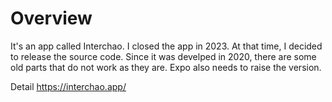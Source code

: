 # Overview
It's an app called Interchao. I closed the app in 2023. At that time, I decided to release the source code. Since it was develped in 2020, there are some old parts that do not work as they are. Expo also needs to raise the version.

Detail
https://interchao.app/
